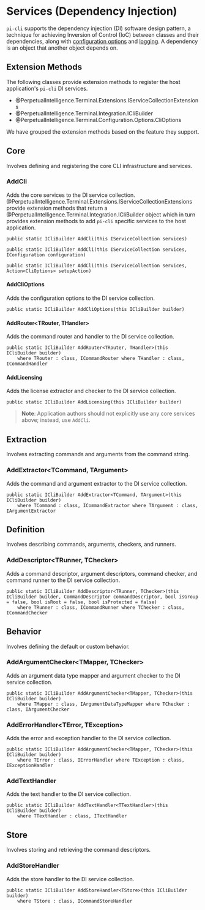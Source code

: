# Services (Dependency Injection)
`pi-cli` supports the dependency injection (DI) software design pattern, a technique for achieving Inversion of Control (IoC) between classes and their dependencies, along with [configuration options](options.md) and [logging](logging.md). A dependency is an object that another object depends on.

## Extension Methods
The following classes provide extension methods to register the host application's `pi-cli` DI services.

- @PerpetualIntelligence.Terminal.Extensions.IServiceCollectionExtensions
- @PerpetualIntelligence.Terminal.Integration.ICliBuilder
- @PerpetualIntelligence.Terminal.Configuration.Options.CliOptions

We have grouped the extension methods based on the feature they support.

## Core
Involves defining and registering the core CLI infrastructure and services.

### AddCli

Adds the core services to the DI service collection. @PerpetualIntelligence.Terminal.Extensions.IServiceCollectionExtensions provide extension methods that return a @PerpetualIntelligence.Terminal.Integration.ICliBuilder object which in turn provides extension methods to add `pi-cli` specific services to the host application.

```
public static ICliBuilder AddCli(this IServiceCollection services)
```
```
public static ICliBuilder AddCli(this IServiceCollection services, IConfiguration configuration)
```
```
public static ICliBuilder AddCli(this IServiceCollection services, Action<CliOptions> setupAction)
```

#### AddCliOptions

Adds the configuration options to the DI service collection.

```
public static ICliBuilder AddCliOptions(this ICliBuilder builder)
```

#### AddRouter<TRouter, THandler>

Adds the command router and handler to the DI service collection.

```
public static ICliBuilder AddRouter<TRouter, THandler>(this ICliBuilder builder)
    where TRouter : class, ICommandRouter where THandler : class, ICommandHandler
```

#### AddLicensing

Adds the license extractor and checker to the DI service collection.

```
public static ICliBuilder AddLicensing(this ICliBuilder builder)
```

> **Note**: Application authors should not explicitly use any core services above; instead, use `AddCli`.

## Extraction
Involves extracting commands and arguments from the command string.

### AddExtractor<TCommand, TArgument>

Adds the command and argument extractor to the DI service collection.

```
public static ICliBuilder AddExtractor<TCommand, TArgument>(this ICliBuilder builder)
    where TCommand : class, ICommandExtractor where TArgument : class, IArgumentExtractor
```

## Definition
Involves describing commands, arguments, checkers, and runners.

### AddDescriptor<TRunner, TChecker>

Adds a command descriptor, argument descriptors, command checker, and command runner to the DI service collection.

```
public static ICliBuilder AddDescriptor<TRunner, TChecker>(this ICliBuilder builder, CommandDescriptor commandDescriptor, bool isGroup = false, bool isRoot = false, bool isProtected = false)
    where TRunner : class, ICommandRunner where TChecker : class, ICommandChecker
```

## Behavior
Involves defining the default or custom behavior.

### AddArgumentChecker<TMapper, TChecker>

Adds an argument data type mapper and argument checker to the DI service collection.

```
public static ICliBuilder AddArgumentChecker<TMapper, TChecker>(this ICliBuilder builder)
    where TMapper : class, IArgumentDataTypeMapper where TChecker : class, IArgumentChecker
```

### AddErrorHandler<TError, TException>

Adds the error and exception handler to the DI service collection.

```
public static ICliBuilder AddArgumentChecker<TMapper, TChecker>(this ICliBuilder builder)
    where TError : class, IErrorHandler where TException : class, IExceptionHandler
```

### AddTextHandler<TTextHandler>

Adds the text handler to the DI service collection.

```
public static ICliBuilder AddTextHandler<TTextHandler>(this ICliBuilder builder) 
    where TTextHandler : class, ITextHandler    
```

## Store
Involves storing and retrieving the command descriptors.

### AddStoreHandler<TStore>

Adds the store handler to the DI service collection. 

```
public static ICliBuilder AddStoreHandler<TStore>(this ICliBuilder builder)
    where TStore : class, ICommandStoreHandler
```
